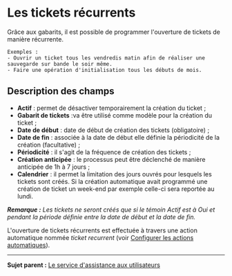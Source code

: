 Les tickets récurrents
======================

Grâce aux gabarits, il est possible de programmer l'ouverture de tickets de manière récurrente.

    Exemples :
    - Ouvrir un ticket tous les vendredis matin afin de réaliser une sauvegarde sur bande le soir même. 
    - Faire une opération d'initialisation tous les débuts de mois.

Description des champs
----------------------
- **Actif** : permet de désactiver temporairement la création du ticket ;
- **Gabarit de tickets** :va être utilisé comme modèle pour la création du ticket ;
- **Date de début** : date de début de création des tickets (obligatoire) ;
- **Date de fin** : associée à la date de début elle définie la périodicité de la création (facultative) ;
- **Périodicité** : il s'agit de la fréquence de création des tickets ; 
- **Création anticipée** : le processus peut être déclenché de manière anticipée de 1h à 7 jours ;
- **Calendrier** : il permet la limitation des jours ouvrés pour lesquels les tickets sont créés. Si la création automatique avait programmé une création de ticket un week-end par exemple celle-ci sera reportée au lundi.

***Remarque :** Les tickets ne seront créés que si le témoin Actif est à Oui et pendant la période définie entre la date de début et la date de fin.*

L'ouverture de tickets récurrents est effectuée à travers une action automatique nommée *ticket recurrent* (voir [Configurer les actions automatiques](config_crontask.html "Les actions automatiques se configurent depuis le menu Configuration > Actions automatiques")).

--------
**Sujet parent :** [Le service d'assistance aux utilisateurs](04_Module_Assistance/01_Module_Assistance.md "Le service d'Assistance aux utilisateurs de GLPI")
